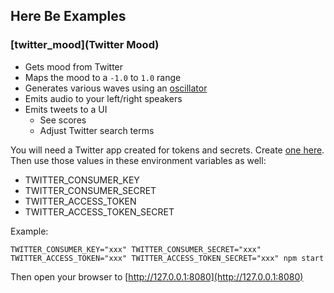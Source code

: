 ## Here Be Examples

### [twitter_mood](Twitter Mood)

* Gets mood from Twitter
* Maps the mood to a `-1.0` to `1.0` range
* Generates various waves using an [oscillator](https://github.com/NHQ/oscillators)
* Emits audio to your left/right speakers
* Emits tweets to a UI
    * See scores
    * Adjust Twitter search terms

You will need a Twitter app created for tokens and secrets. Create [one here](https://apps.twitter.com/app/7213267/keys). Then use those values in these environment variables as well:

* TWITTER_CONSUMER_KEY
* TWITTER_CONSUMER_SECRET
* TWITTER_ACCESS_TOKEN
* TWITTER_ACCESS_TOKEN_SECRET

Example:

    TWITTER_CONSUMER_KEY="xxx" TWITTER_CONSUMER_SECRET="xxx" TWITTER_ACCESS_TOKEN="xxx" TWITTER_ACCESS_TOKEN_SECRET="xxx" npm start

Then open your browser to [http://127.0.0.1:8080](http://127.0.0.1:8080)
